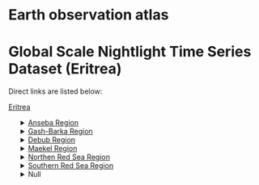 # Earth observation atlas
 # Global Scale Nightlight Time Series Dataset (Eritrea)
Direct links are listed below:

<a href="https://eoatlas-nightlight.s3.amazonaws.com/eoatlas-monthly-nightlight-00058.csv">Eritrea</a>
<ul>
<details>
<summary><a href="https://eoatlas-nightlight.s3.amazonaws.com/eoatlas-monthly-nightlight-01139.csv">Anseba Region</a></summary>
<ul>
<ol>
<li><a href="https://eoatlas-nightlight.s3.amazonaws.com/eoatlas-monthly-nightlight-23921.csv">Adi Tekeliezan</a></li><li><a href="https://eoatlas-nightlight.s3.amazonaws.com/eoatlas-monthly-nightlight-23927.csv">Asmat</a></li><li><a href="https://eoatlas-nightlight.s3.amazonaws.com/eoatlas-monthly-nightlight-23938.csv">Elabered</a></li><li><a href="https://eoatlas-nightlight.s3.amazonaws.com/eoatlas-monthly-nightlight-23944.csv">Gheleb</a></li><li><a href="https://eoatlas-nightlight.s3.amazonaws.com/eoatlas-monthly-nightlight-23947.csv">Habero</a></li><li><a href="https://eoatlas-nightlight.s3.amazonaws.com/eoatlas-monthly-nightlight-23948.csv">Hagaz</a></li><li><a href="https://eoatlas-nightlight.s3.amazonaws.com/eoatlas-monthly-nightlight-23949.csv">Halhal</a></li><li><a href="https://eoatlas-nightlight.s3.amazonaws.com/eoatlas-monthly-nightlight-23950.csv">Hamelmalo</a></li><li><a href="https://eoatlas-nightlight.s3.amazonaws.com/eoatlas-monthly-nightlight-23953.csv">Keren</a></li><li><a href="https://eoatlas-nightlight.s3.amazonaws.com/eoatlas-monthly-nightlight-23954.csv">Kerkebet</a></li><li><a href="https://eoatlas-nightlight.s3.amazonaws.com/eoatlas-monthly-nightlight-23968.csv">Sela</a></li></ul>
</ol>
</details>
<details>
<summary><a href="https://eoatlas-nightlight.s3.amazonaws.com/eoatlas-monthly-nightlight-01140.csv">Gash-Barka Region</a></summary>
<ul>
<ol>
<li><a href="https://eoatlas-nightlight.s3.amazonaws.com/eoatlas-monthly-nightlight-23924.csv">Akurdet</a></li><li><a href="https://eoatlas-nightlight.s3.amazonaws.com/eoatlas-monthly-nightlight-23929.csv">Barentu</a></li><li><a href="https://eoatlas-nightlight.s3.amazonaws.com/eoatlas-monthly-nightlight-23937.csv">Dige</a></li><li><a href="https://eoatlas-nightlight.s3.amazonaws.com/eoatlas-monthly-nightlight-23941.csv">Forto</a></li><li><a href="https://eoatlas-nightlight.s3.amazonaws.com/eoatlas-monthly-nightlight-23946.csv">Gogne</a></li><li><a href="https://eoatlas-nightlight.s3.amazonaws.com/eoatlas-monthly-nightlight-23951.csv">Haykota</a></li><li><a href="https://eoatlas-nightlight.s3.amazonaws.com/eoatlas-monthly-nightlight-23955.csv">Lalay Gash</a></li><li><a href="https://eoatlas-nightlight.s3.amazonaws.com/eoatlas-monthly-nightlight-23956.csv">Logo Anseba</a></li><li><a href="https://eoatlas-nightlight.s3.amazonaws.com/eoatlas-monthly-nightlight-23962.csv">Mensura</a></li><li><a href="https://eoatlas-nightlight.s3.amazonaws.com/eoatlas-monthly-nightlight-23963.csv">Mogolo</a></li><li><a href="https://eoatlas-nightlight.s3.amazonaws.com/eoatlas-monthly-nightlight-23964.csv">Molqi</a></li><li><a href="https://eoatlas-nightlight.s3.amazonaws.com/eoatlas-monthly-nightlight-23966.csv">Omhajer</a></li><li><a href="https://eoatlas-nightlight.s3.amazonaws.com/eoatlas-monthly-nightlight-23973.csv">Shambuko</a></li><li><a href="https://eoatlas-nightlight.s3.amazonaws.com/eoatlas-monthly-nightlight-23975.csv">Tesseney</a></li></ul>
</ol>
</details>
<details>
<summary><a href="https://eoatlas-nightlight.s3.amazonaws.com/eoatlas-monthly-nightlight-01141.csv">Debub Region</a></summary>
<ul>
<ol>
<li><a href="https://eoatlas-nightlight.s3.amazonaws.com/eoatlas-monthly-nightlight-23919.csv">Adi Keyh</a></li><li><a href="https://eoatlas-nightlight.s3.amazonaws.com/eoatlas-monthly-nightlight-23920.csv">Adi Quala</a></li><li><a href="https://eoatlas-nightlight.s3.amazonaws.com/eoatlas-monthly-nightlight-23926.csv">Areza</a></li><li><a href="https://eoatlas-nightlight.s3.amazonaws.com/eoatlas-monthly-nightlight-23932.csv">Dbarwa</a></li><li><a href="https://eoatlas-nightlight.s3.amazonaws.com/eoatlas-monthly-nightlight-23936.csv">Dekemhare</a></li><li><a href="https://eoatlas-nightlight.s3.amazonaws.com/eoatlas-monthly-nightlight-23939.csv">Emni Haili</a></li><li><a href="https://eoatlas-nightlight.s3.amazonaws.com/eoatlas-monthly-nightlight-23958.csv">Maimine</a></li><li><a href="https://eoatlas-nightlight.s3.amazonaws.com/eoatlas-monthly-nightlight-23960.csv">May Aini</a></li><li><a href="https://eoatlas-nightlight.s3.amazonaws.com/eoatlas-monthly-nightlight-23961.csv">Mendefera</a></li><li><a href="https://eoatlas-nightlight.s3.amazonaws.com/eoatlas-monthly-nightlight-23967.csv">Segeneity</a></li><li><a href="https://eoatlas-nightlight.s3.amazonaws.com/eoatlas-monthly-nightlight-23971.csv">Senafe</a></li><li><a href="https://eoatlas-nightlight.s3.amazonaws.com/eoatlas-monthly-nightlight-23976.csv">Tsorona</a></li></ul>
</ol>
</details>
<details>
<summary><a href="https://eoatlas-nightlight.s3.amazonaws.com/eoatlas-monthly-nightlight-01142.csv">Maekel Region</a></summary>
<ul>
<ol>
<li><a href="https://eoatlas-nightlight.s3.amazonaws.com/eoatlas-monthly-nightlight-23930.csv">Berik</a></li><li><a href="https://eoatlas-nightlight.s3.amazonaws.com/eoatlas-monthly-nightlight-23934.csv">Debubawi Mibrak</a></li><li><a href="https://eoatlas-nightlight.s3.amazonaws.com/eoatlas-monthly-nightlight-23935.csv">Debubawi Mierab</a></li><li><a href="https://eoatlas-nightlight.s3.amazonaws.com/eoatlas-monthly-nightlight-23942.csv">Galanefhi</a></li><li><a href="https://eoatlas-nightlight.s3.amazonaws.com/eoatlas-monthly-nightlight-23969.csv">Semienawi Mibrak</a></li><li><a href="https://eoatlas-nightlight.s3.amazonaws.com/eoatlas-monthly-nightlight-23970.csv">Semienawi Mierab</a></li><li><a href="https://eoatlas-nightlight.s3.amazonaws.com/eoatlas-monthly-nightlight-23972.csv">Serejeka</a></li></ul>
</ol>
</details>
<details>
<summary><a href="https://eoatlas-nightlight.s3.amazonaws.com/eoatlas-monthly-nightlight-01143.csv">Northen Red Sea Region</a></summary>
<ul>
<ol>
</ul>
</ol>
</details>
<details>
<summary><a href="https://eoatlas-nightlight.s3.amazonaws.com/eoatlas-monthly-nightlight-01144.csv">Southern Red Sea Region</a></summary>
<ul>
<ol>
<li><a href="https://eoatlas-nightlight.s3.amazonaws.com/eoatlas-monthly-nightlight-23925.csv">Araeta</a></li><li><a href="https://eoatlas-nightlight.s3.amazonaws.com/eoatlas-monthly-nightlight-23928.csv">Asseb</a></li><li><a href="https://eoatlas-nightlight.s3.amazonaws.com/eoatlas-monthly-nightlight-23933.csv">Debub Deb.Keih Bahri</a></li><li><a href="https://eoatlas-nightlight.s3.amazonaws.com/eoatlas-monthly-nightlight-23957.csv">Maekel Deb.Keih Bahri</a></li></ul>
</ol>
</details>
<details>
<summary>Null</summary>
<ul>
<ol>
<li><a href="https://eoatlas-nightlight.s3.amazonaws.com/eoatlas-monthly-nightlight-23922.csv">Adobha</a></li><li><a href="https://eoatlas-nightlight.s3.amazonaws.com/eoatlas-monthly-nightlight-23923.csv">Afabet</a></li><li><a href="https://eoatlas-nightlight.s3.amazonaws.com/eoatlas-monthly-nightlight-23931.csv">Dahlak</a></li><li><a href="https://eoatlas-nightlight.s3.amazonaws.com/eoatlas-monthly-nightlight-23940.csv">Foro</a></li><li><a href="https://eoatlas-nightlight.s3.amazonaws.com/eoatlas-monthly-nightlight-23943.csv">Ghelaelo</a></li><li><a href="https://eoatlas-nightlight.s3.amazonaws.com/eoatlas-monthly-nightlight-23945.csv">Ghinda</a></li><li><a href="https://eoatlas-nightlight.s3.amazonaws.com/eoatlas-monthly-nightlight-23952.csv">Karura</a></li><li><a href="https://eoatlas-nightlight.s3.amazonaws.com/eoatlas-monthly-nightlight-23959.csv">Massawa</a></li><li><a href="https://eoatlas-nightlight.s3.amazonaws.com/eoatlas-monthly-nightlight-23965.csv">Nakfa</a></li><li><a href="https://eoatlas-nightlight.s3.amazonaws.com/eoatlas-monthly-nightlight-23974.csv">Shieb</a></li></ul>
</ol>
</details>
